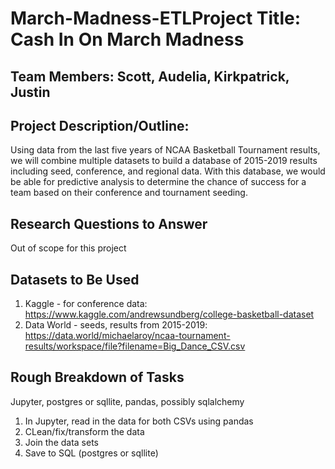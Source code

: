 # March-Madness-ETLProject Title: Cash In On March Madness

## Team Members: Scott, Audelia, Kirkpatrick, Justin

## Project Description/Outline: 
Using data from the last five years of NCAA Basketball Tournament results, we will combine multiple datasets to build a database of 2015-2019 results including seed, conference, and regional data. With this database, we would be able for predictive analysis to determine the chance of success for a team based on their conference and tournament seeding. 

## Research Questions to Answer
Out of scope for this project 

## Datasets to Be Used
1. Kaggle - for conference data: https://www.kaggle.com/andrewsundberg/college-basketball-dataset
2. Data World - seeds, results from 2015-2019: https://data.world/michaelaroy/ncaa-tournament-results/workspace/file?filename=Big_Dance_CSV.csv

## Rough Breakdown of Tasks
Jupyter, postgres or sqllite, pandas, possibly sqlalchemy

1. In Jupyter, read in the data for both CSVs using pandas
2. CLean/fix/transform the data
3. Join the data sets
4. Save to SQL (postgres or sqllite)
